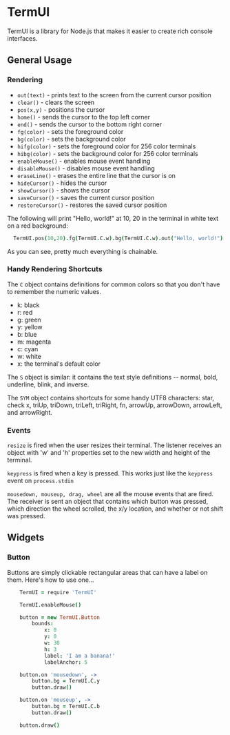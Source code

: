 TermUI
======

TermUI is a library for Node.js that makes it easier to create rich console
interfaces.

## General Usage

### Rendering

  - `out(text)` - prints text to the screen from the current cursor position
  - `clear()` - clears the screen
  - `pos(x,y)` - positions the cursor
  - `home()` - sends the cursor to the top left corner
  - `end()` - sends the cursor to the bottom right corner
  - `fg(color)` - sets the foreground color
  - `bg(color)` - sets the background color
  - `hifg(color)` - sets the foreground color for 256 color terminals
  - `hibg(color)` - sets the background color for 256 color terminals
  - `enableMouse()` - enables mouse event handling
  - `disableMouse()` - disables mouse event handling
  - `eraseLine()` - erases the entire line that the cursor is on
  - `hideCursor()` - hides the cursor
  - `showCursor()` - shows the cursor
  - `saveCursor()` - saves the current cursor position
  - `restoreCursor()` - restores the saved cursor position

The following will print "Hello, world!" at 10, 20 in the terminal in white text
on a red background:

```coffeescript
  TermUI.pos(10,20).fg(TermUI.C.w).bg(TermUI.C.w).out("Hello, world!")
```

As you can see, pretty much everything is chainable.

### Handy Rendering Shortcuts
The `C` object contains definitions for common colors so that you don't have
to remember the numeric values.

  - k: black
  - r: red
  - g: green
  - y: yellow
  - b: blue
  - m: magenta
  - c: cyan
  - w: white
  - x: the terminal's default color

The `S` object is similar: it contains the text style definitions -- normal,
bold, underline, blink, and inverse.

The `SYM` object contains shortcuts for some handy UTF8 characters: star, check
x, triUp, triDown, triLeft, triRight, fn, arrowUp, arrowDown, arrowLeft, and
arrowRight.

### Events
`resize` is fired when the user resizes their terminal. The listener receives
an object with 'w' and 'h' properties set to the new width and height of the
terminal.

`keypress` is fired when a key is pressed. This works just like the `keypress`
event on `process.stdin`

`mousedown, mouseup, drag, wheel` are all the mouse events that are fired. The
receiver is sent an object that contains which button was pressed, which direction
the wheel scrolled, the x/y location, and whether or not shift was pressed.


## Widgets

### Button

Buttons are simply clickable rectangular areas that can have a label on them.
Here's how to use one...

```coffeescript
	TermUI = require 'TermUI'

	TermUI.enableMouse()

	button = new TermUI.Button
		bounds:
			x: 0
			y: 0
			w: 30
			h: 3
			label: 'I am a banana!'
			labelAnchor: 5

	button.on 'mousedown', ->
		button.bg = TermUI.C.y
		button.draw()

	button.on 'mouseup', ->
		button.bg = TermUI.C.b
		button.draw()

	button.draw()
```
